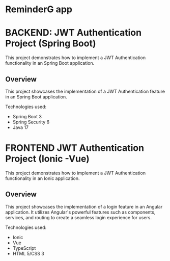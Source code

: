 # ReminderG app

# BACKEND:  JWT Authentication Project (Spring Boot)

This project demonstrates how to implement a JWT Authentication functionality in an Spring Boot application.

## Overview

This project showcases the implementation of a JWT Authentication feature in an Spring Boot application.

Technologies used:
  - Spring Boot 3
  - Spring Security 6
  - Java 17

# FRONTEND JWT Authentication Project (Ionic -Vue)

This project demonstrates how to implement a JWT Authentication functionality in an Ionic application.

## Overview

This project showcases the implementation of a login feature in an Angular application. It utilizes Angular's powerful features such as components, services, and routing to create a seamless login experience for users.

Technologies used:
  - Ionic
  - Vue
  - TypeScript
  - HTML 5/CSS 3
